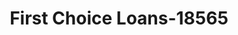 ---
f_zip-code: 61820
f_state-code: IL
title: First Choice Loans-18565
f_phone: 217-531-1100
f_city-only: Champaign
f_address: 1401 N Prospect Ave Ste 3 Champaign
f_location-unique-id: '18565'
slug: first-choice-loans-18565
updated-on: '2024-05-30T13:46:58.046Z'
created-on: '2024-05-30T13:36:59.803Z'
published-on: '2024-05-30T13:54:32.469Z'
f_city-state: cms/city/champaign-il.md
f_company: cms/company/first-choice-loans.md
f_state: cms/state/illinois.md
layout: '[payday-loan].html'
tags: payday-loan
---
